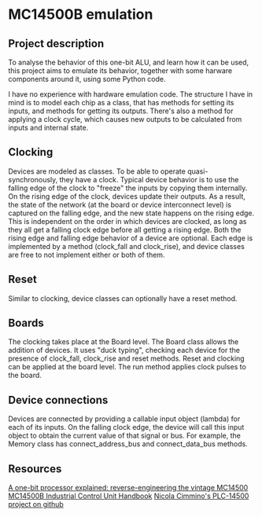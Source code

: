 # MC14500B emulation

## Project description

To analyse the behavior of this one-bit ALU, and learn how it can be used, this project aims to emulate its behavior, together with some harware components around it, using some Python code.  

I have no experience with hardware emulation code. The structure I have in mind is to model each chip as a class, that has methods for setting its inputs, and methods for getting its outputs.
There's also a method for applying a clock cycle, which causes new outputs to be calculated from inputs and internal state.  

## Clocking

Devices are modeled as classes.  To be able to operate quasi-synchronously, they have a clock.
Typical device behavior is to use the falling edge of the clock to "freeze" the inputs by copying them internally.
On the rising edge of the clock, devices update their outputs. As a result, the state of the network (at the board or device interconnect level) is 
captured on the falling edge, and the new state happens on the rising edge.
This is independent on the order in which devices are clocked, as long as they all get a falling clock edge before all getting a rising edge.
Both the rising edge and falling edge behavior of a device are optional. Each edge is implemented by a method (clock_fall and clock_rise), and device classes are free to not implement either or both of them.

## Reset

Similar to clocking, device classes can optionally have a reset method.

## Boards

The clocking takes place at the Board level. The Board class allows the addition of devices.
It uses "duck typing", checking each device for the presence of clock_fall, clock_rise and reset methods. 
Reset and clocking can be applied at the board level. The run method applies clock pulses to the board.

## Device connections

Devices are connected by providing a callable input object (lambda) for each of its inputs.
On the falling clock edge, the device will call this input object to obtain the current value of that signal or bus.
For example, the Memory class has connect_address_bus and connect_data_bus methods.

## Resources

[A one-bit processor explained: reverse-engineering the vintage MC14500](https://www.righto.com/2021/02/a-one-bit-processor-explained-reverse.html)
[MC14500B Industrial Control Unit Handbook](https://bitsavers.org/components/motorola/14500/MC14500B_Industrial_Control_Unit_Handbook_1977.pdf)
[Nicola Cimmino's PLC-14500 project on github](https://github.com/nicolacimmino/PLC-14500)
